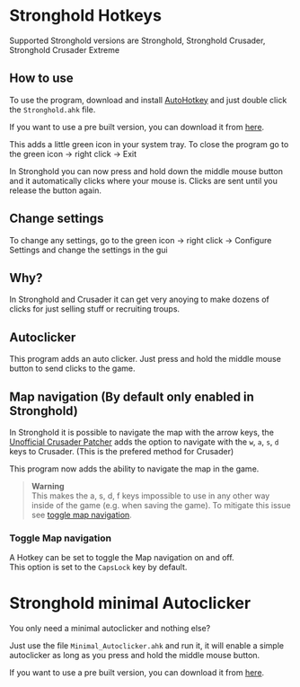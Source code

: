 # Stronghold Hotkeys

Supported Stronghold versions are Stronghold, Stronghold Crusader, Stronghold Crusader Extreme

## How to use
To use the program, download and install [AutoHotkey](https://www.autohotkey.com/) and just double click the `Stronghold.ahk` file.

If you want to use a pre built version, you can download it from [here](https://github.com/3tmp/Stronghold-Hotkeys/releases/).

This adds a little green icon in your system tray. To close the program go to the green icon -> right click -> Exit

In Stronghold you can now press and hold down the middle mouse button and it automatically clicks where your mouse is. Clicks are sent until you release the button again.

## Change settings
To change any settings, go to the green icon -> right click -> Configure Settings and change the settings in the gui

## Why?
In Stronghold and Crusader it can get very anoying to make dozens of clicks for just selling stuff or recruiting troups.

## Autoclicker
This program adds an auto clicker. Just press and hold the middle mouse button to send clicks to the game.

## Map navigation (By default only enabled in Stronghold)
In Stronghold it is possible to navigate the map with the arrow keys, the [Unofficial Crusader Patcher](https://unofficialcrusaderpatch.github.io/) adds the option to navigate with the `w`, `a`, `s`, `d` keys to Crusader. (This is the prefered method for Crusader)

This program now adds the ability to navigate the map in the game.

> **Warning**  
> This makes the a, s, d, f keys impossible to use in any other way inside of the game (e.g. when saving the game). To mitigate this issue see [toggle map navigation](#toggle-map-navigation).

### Toggle Map navigation
A Hotkey can be set to toggle the Map navigation on and off.  
This option is set to the `CapsLock` key by default.

# Stronghold minimal Autoclicker

You only need a minimal autoclicker and nothing else?

Just use the file `Minimal_Autoclicker.ahk` and run it, it will enable a simple autoclicker as long as you press and hold the middle mouse button.

If you want to use a pre built version, you can download it from [here](https://github.com/3tmp/Stronghold-Hotkeys/releases/tag/minimal_v1.0).